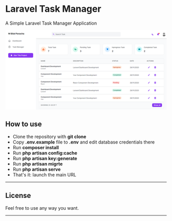 # Laravel Task Manager

A Simple Laravel Task Manager Application

![Task Manager Dashboard](https://github.com/MuhammadBilal789/laravel-task-manager/blob/master/public/screenshot/dashboard.png)

## How to use

-   Clone the repository with **git clone**
-   Copy **.env.example** file to **.env** and edit database credentials there
-   Run **composer install**
-   Run **php artisan config:cache**
-   Run **php artisan key:generate**
-   Run **php artisan migrte**
-   Run **php artisan serve**
-   That's it: launch the main URL

---

## License

Feel free to use any way you want.

---
